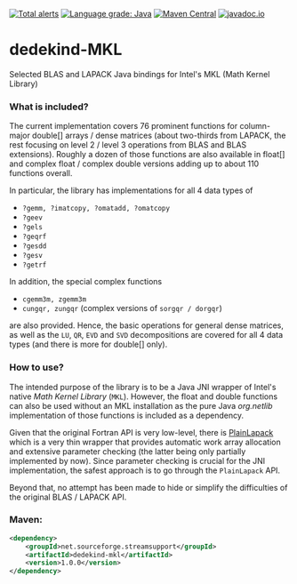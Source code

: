 [![Total alerts](https://img.shields.io/lgtm/alerts/g/stefan-zobel/dedekind-MKL.svg?logo=lgtm&logoWidth=18)](https://lgtm.com/projects/g/stefan-zobel/dedekind-MKL/alerts/)
[![Language grade: Java](https://img.shields.io/lgtm/grade/java/g/stefan-zobel/dedekind-MKL.svg?logo=lgtm&logoWidth=18)](https://lgtm.com/projects/g/stefan-zobel/dedekind-MKL/context:java)
[![Maven Central](https://maven-badges.herokuapp.com/maven-central/net.sourceforge.streamsupport/dedekind-mkl/badge.svg)](https://maven-badges.herokuapp.com/maven-central/net.sourceforge.streamsupport/dedekind-mkl)
[![javadoc.io](https://javadoc.io/badge2/net.sourceforge.streamsupport/dedekind-mkl/javadoc.svg)](https://javadoc.io/doc/net.sourceforge.streamsupport/dedekind-mkl)

# dedekind-MKL

Selected BLAS and LAPACK Java bindings for Intel's MKL (Math Kernel Library)


### What is included?

The current implementation covers 76 prominent functions for column-major double[] arrays / dense matrices (about two-thirds from LAPACK, the rest focusing on level 2 / level 3 operations from BLAS and BLAS extensions). Roughly a dozen of those functions are also available in float[] and complex float / complex double versions adding up to about 110 functions overall.

In particular, the library has implementations for all 4 data types of

* `?gemm, ?imatcopy, ?omatadd, ?omatcopy`
* `?geev`
* `?gels`
* `?geqrf`
* `?gesdd`
* `?gesv`
* `?getrf`

In addition, the special complex functions

* `cgemm3m, zgemm3m`
* `cungqr, zungqr` (complex versions of `sorgqr / dorgqr`)

are also provided. Hence, the basic operations for general dense matrices, as well as the `LU`, `QR`, `EVD` and `SVD` decompositions are covered for all 4 data types (and there is more for double[] only).


### How to use?

The intended purpose of the library is to be a Java JNI wrapper of Intel's native *Math Kernel Library* (`MKL`). However, the float and double functions can also be used without an MKL installation as the pure Java *org.netlib* implementation of those functions is included as a dependency.

Given that the original Fortran API is very low-level, there is [PlainLapack](https://github.com/stefan-zobel/dedekind-MKL/blob/master/src/main/java/net/frobenius/lapack/PlainLapack.java) which is a very thin wrapper that provides automatic work array allocation and extensive parameter checking (the latter being only partially implemented by now).
Since parameter checking is crucial for the JNI implementation, the safest approach is to go through the `PlainLapack` API.

Beyond that, no attempt has been made to hide or simplify the difficulties of the original BLAS / LAPACK API.


### Maven:

```xml
<dependency>
    <groupId>net.sourceforge.streamsupport</groupId>
    <artifactId>dedekind-mkl</artifactId>
    <version>1.0.0</version>
</dependency>
```
